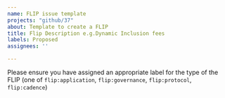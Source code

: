 ```yaml
---
name: FLIP issue template
projects: "github/37"
about: Template to create a FLIP
title: Flip Description e.g.Dynamic Inclusion fees
labels: Proposed
assignees: ''

---
```


Please ensure you have assigned an appropriate label for the type of the FLIP (one of `flip:application`, `flip:governance`, `flip:protocol`, `flip:cadence`)

